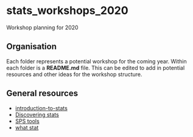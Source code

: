 # stats_workshops_2020

Workshop planning for 2020

## Organisation

Each folder represents a potential workshop for the coming year. Within each folder is a **README.md** file. This can be edited to add in potential resources and other ideas for the workshop structure.

## General resources

- [introduction-to-stats](https://open.umn.edu/opentextbooks/textbooks/introduction-to-statistics)
- [Discovering stats](https://www.discoveringstatistics.com/)
- [SPS tools](http://www.spsstools.net/en/)
- [what stat](https://stats.idre.ucla.edu/other/mult-pkg/whatstat/)
